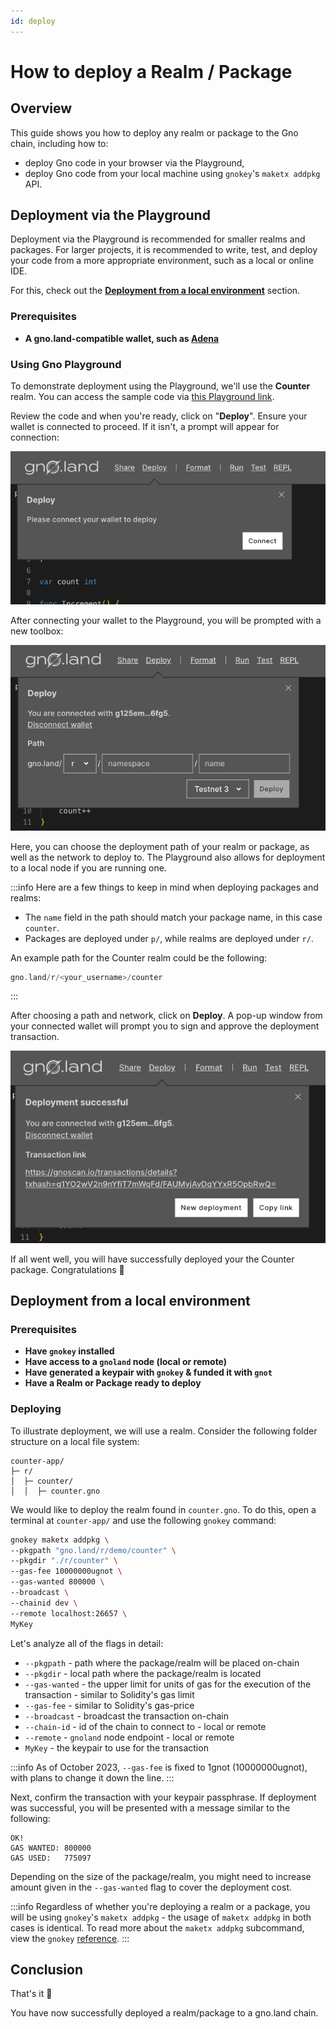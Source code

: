 ```yaml
---
id: deploy
---
```


# How to deploy a Realm / Package

## Overview

This guide shows you how to deploy any realm or package to the Gno chain,
including how to:
- deploy Gno code in your browser via the Playground, 
- deploy Gno code from your local machine using `gnokey`'s `maketx addpkg` API.

## Deployment via the Playground

Deployment via the Playground is recommended for smaller realms and packages.
For larger projects, it is recommended to write, test, and deploy your code from
a more appropriate environment, such as a local or online IDE.

For this, check out the [**Deployment from a local environment**](#deployment-from-a-local-environment) section.

### Prerequisites

- **A gno.land-compatible wallet, such as [Adena](https://adena.app)**

### Using Gno Playground

To demonstrate deployment using the Playground, we'll use the **Counter** realm.
You can access the sample code via
[this Playground link](https://play.gno.land/p/iUWTha99D1J).

Review the code and when you're ready, click on "**Deploy**".
Ensure your wallet is connected to proceed. If it isn't, a prompt will appear for connection:

![DeployConnect](../assets/how-to-guides/deploy/deploy_connect.png)

After connecting your wallet to the Playground, you will be prompted with a 
new toolbox:

![DeployDefault](../assets/how-to-guides/deploy/deploy_default.png)

Here, you can choose the deployment path of your realm or package, as well as the network
to deploy to. The Playground also allows for deployment to a local node
if you are running one.

:::info
Here are a few things to keep in mind when deploying packages and realms:
- The `name` field in the path should match your package name, in this case `counter`.
- Packages are deployed under `p/`, while realms are deployed under `r/`.

An example path for the Counter realm could be the following: 
```go
gno.land/r/<your_username>/counter
```
:::

After choosing a path and network, click on **Deploy**. A pop-up window
from your connected wallet will prompt you to sign and approve the deployment transaction.

![DeployDefault](../assets/how-to-guides/deploy/deploy_success.png)

If all went well, you will have successfully deployed your the Counter package.
Congratulations 🎉

## Deployment from a local environment

### Prerequisites

- **Have `gnokey` installed**
- **Have access to a `gnoland` node (local or remote)**
- **Have generated a keypair with `gnokey` & funded it with `gnot`**
- **Have a Realm or Package ready to deploy**

### Deploying

To illustrate deployment, we will use a realm. Consider the following folder
structure on a local file system:

```
counter-app/
├─ r/
│  ├─ counter/
│  │  ├─ counter.gno
```

We would like to deploy the realm found in `counter.gno`. To do this, open a
terminal at `counter-app/` and use the following `gnokey` command:

```bash
gnokey maketx addpkg \
--pkgpath "gno.land/r/demo/counter" \
--pkgdir "./r/counter" \
--gas-fee 10000000ugnot \
--gas-wanted 800000 \
--broadcast \
--chainid dev \
--remote localhost:26657 \
MyKey
```

Let's analyze all of the flags in detail:
- `--pkgpath` - path where the package/realm will be placed on-chain
- `--pkgdir` - local path where the package/realm is located
- `--gas-wanted` - the upper limit for units of gas for the execution of the 
transaction - similar to Solidity's gas limit
- `--gas-fee` - similar to Solidity's gas-price
- `--broadcast` - broadcast the transaction on-chain
- `--chain-id` - id of the chain to connect to - local or remote
- `--remote` - `gnoland` node endpoint - local or remote
- `MyKey` - the keypair to use for the transaction

:::info
As of October 2023, `--gas-fee` is fixed to 1gnot (10000000ugnot), with plans 
to change it down the line.
:::

Next, confirm the transaction with your keypair passphrase. If deployment was 
successful, you will be presented with a message similar to the following:

```
OK!
GAS WANTED: 800000
GAS USED:   775097
```
Depending on the size of the package/realm, you might need to increase amount 
given in the `--gas-wanted` flag to cover the deployment cost.

:::info
Regardless of whether you're deploying a realm or a package, you will be using 
`gnokey`'s `maketx addpkg` - the usage of `maketx addpkg` in both cases is identical.
To read more about the `maketx addpkg`
subcommand, view the `gnokey` [reference](../gno-tooling/cli/gnokey/state-changing-calls.md#addpackage).
:::


## Conclusion

That's it 🎉

You have now successfully deployed a realm/package to a gno.land chain. 
